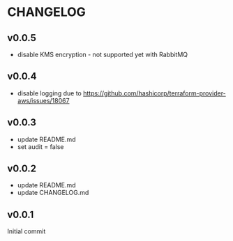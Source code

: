 # CHANGELOG

## v0.0.5

- disable KMS encryption - not supported yet with RabbitMQ

## v0.0.4

- disable logging due to https://github.com/hashicorp/terraform-provider-aws/issues/18067

## v0.0.3

- update README.md
- set audit = false

## v0.0.2

- update README.md
- update CHANGELOG.md

## v0.0.1

Initial commit
